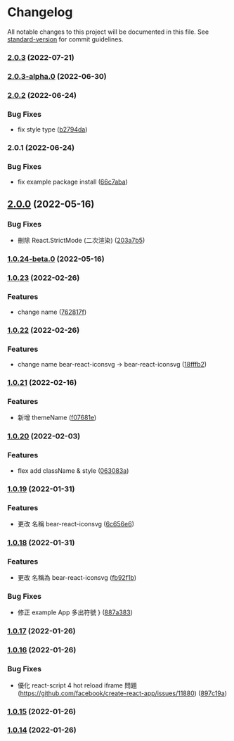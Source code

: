 # Changelog

All notable changes to this project will be documented in this file. See [standard-version](https://github.com/conventional-changelog/standard-version) for commit guidelines.

### [2.0.3](https://github.com/imagine10255/bear-react-iconsvg/compare/v2.0.3-alpha.0...v2.0.3) (2022-07-21)

### [2.0.3-alpha.0](https://github.com/imagine10255/bear-react-iconsvg/compare/v2.0.2...v2.0.3-alpha.0) (2022-06-30)

### [2.0.2](https://github.com/imagine10255/bear-react-iconsvg/compare/v2.0.1...v2.0.2) (2022-06-24)


### Bug Fixes

* fix style type ([b2794da](https://github.com/imagine10255/bear-react-iconsvg/commit/b2794dabd9a622e513a267a8e891aaa698949b3b))

### 2.0.1 (2022-06-24)


### Bug Fixes

* fix example package install ([66c7aba](https://github.com/imagine10255/bear-react-iconsvg/commit/66c7abacac9946b38fd14ffb1efd5d3e72ec2d02))

## [2.0.0](https://github.com/imagine10255/bear-react-iconsvg/compare/v1.0.24-beta.0...v2.0.0) (2022-05-16)


### Bug Fixes

* 刪除 React.StrictMode (二次渲染) ([203a7b5](https://github.com/imagine10255/bear-react-iconsvg/commit/203a7b599e0677de44074473135f981b4419f4ec))

### [1.0.24-beta.0](https://github.com/imagine10255/bear-react-iconsvg/compare/v1.0.23...v1.0.24-beta.0) (2022-05-16)

### [1.0.23](https://github.com/imagine10255/bear-react-iconsvg/compare/v1.0.22...v1.0.23) (2022-02-26)


### Features

* change name ([762817f](https://github.com/imagine10255/bear-react-iconsvg/commit/762817f6f7d675fb48707b80a96c8bba917dd88a))

### [1.0.22](https://github.com/imagine10255/bear-react-iconsvg/compare/v1.0.21...v1.0.22) (2022-02-26)


### Features

* change name bear-react-iconsvg -> bear-react-iconsvg ([18fffb2](https://github.com/imagine10255/bear-react-iconsvg/commit/18fffb253a76c4e6bb9ba8eb2abab27d79bc6b1c))

### [1.0.21](https://github.com/imagine10255/bear-react-iconsvg/compare/v1.0.20...v1.0.21) (2022-02-16)


### Features

* 新增 themeName ([f07681e](https://github.com/imagine10255/bear-react-iconsvg/commit/f07681e828f0d2c3f5ba8725a0ec1448fd10903e))

### [1.0.20](https://github.com/imagine10255/bear-react-iconsvg/compare/v1.0.19...v1.0.20) (2022-02-03)


### Features

* flex add className & style ([063083a](https://github.com/imagine10255/bear-react-iconsvg/commit/063083af17ff45b3f89e875ee5ab2c031f3d2be8))

### [1.0.19](https://github.com/imagine10255/bear-react-iconsvg/compare/v1.0.18...v1.0.19) (2022-01-31)


### Features

* 更改 名稱 bear-react-iconsvg ([6c656e6](https://github.com/imagine10255/bear-react-iconsvg/commit/6c656e63dd99f7a78dbdb44be045db2c172f206c))

### [1.0.18](https://github.com/imagine10255/bear-react-iconsvg/compare/v1.0.17...v1.0.18) (2022-01-31)


### Features

* 更改 名稱為 bear-react-iconsvg ([fb92f1b](https://github.com/imagine10255/bear-react-iconsvg/commit/fb92f1b7f516aee8538c849772f079f7a96b948f))


### Bug Fixes

* 修正 example App 多出符號 } ([887a383](https://github.com/imagine10255/bear-react-iconsvg/commit/887a3834d36ff9ff53b2c153d11fee7f3757e97f))

### [1.0.17](https://github.com/imagine10255/bear-react-iconsvg/compare/v1.0.16...v1.0.17) (2022-01-26)

### [1.0.16](https://github.com/imagine10255/bear-react-iconsvg/compare/v1.0.15...v1.0.16) (2022-01-26)


### Bug Fixes

* 優化 react-script 4 hot reload iframe 問題 (https://github.com/facebook/create-react-app/issues/11880) ([897c19a](https://github.com/imagine10255/bear-react-iconsvg/commit/897c19a8d386e8bf67f1d9eef464ede33ca9f006))

### [1.0.15](https://github.com/imagine10255/bear-react-iconsvg/compare/v1.0.14...v1.0.15) (2022-01-26)

### [1.0.14](https://github.com/imagine10255/bear-react-iconsvg/compare/v1.0.13...v1.0.14) (2022-01-26)
